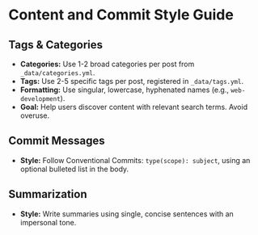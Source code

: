 # Content and Commit Style Guide

## Tags & Categories

- **Categories:** Use 1-2 broad categories per post from `_data/categories.yml`.
- **Tags:** Use 2-5 specific tags per post, registered in `_data/tags.yml`.
- **Formatting:** Use singular, lowercase, hyphenated names (e.g., `web-development`).
- **Goal:** Help users discover content with relevant search terms. Avoid overuse.

## Commit Messages

- **Style:** Follow Conventional Commits: `type(scope): subject`, using an optional bulleted list in the body.

## Summarization

- **Style:** Write summaries using single, concise sentences with an impersonal tone.